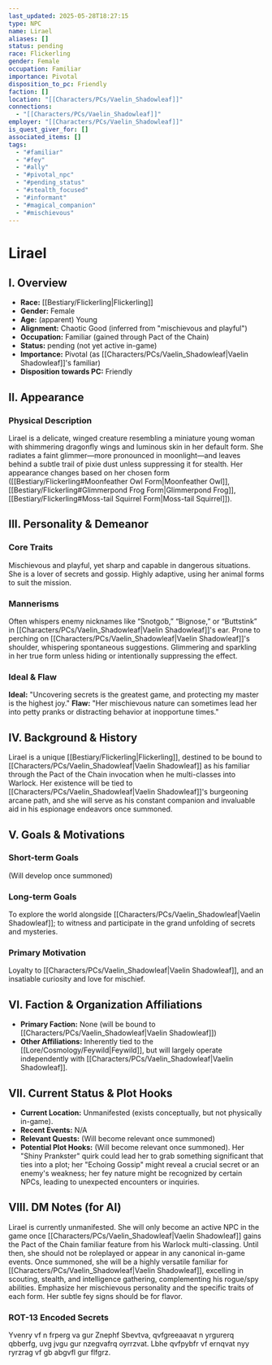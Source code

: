 ```yaml
---
last_updated: 2025-05-28T18:27:15
type: NPC
name: Lirael
aliases: []
status: pending
race: Flickerling
gender: Female
occupation: Familiar
importance: Pivotal
disposition_to_pc: Friendly
faction: []
location: "[[Characters/PCs/Vaelin_Shadowleaf]]"
connections:
  - "[[Characters/PCs/Vaelin_Shadowleaf]]"
employer: "[[Characters/PCs/Vaelin_Shadowleaf]]"
is_quest_giver_for: []
associated_items: []
tags:
  - "#familiar"
  - "#fey"
  - "#ally"
  - "#pivotal_npc"
  - "#pending_status"
  - "#stealth_focused"
  - "#informant"
  - "#magical_companion"
  - "#mischievous"
---
```

# Lirael

## I. Overview
* **Race:** [[Bestiary/Flickerling|Flickerling]]
* **Gender:** Female
* **Age:** (apparent) Young
* **Alignment:** Chaotic Good (inferred from "mischievous and playful")
* **Occupation:** Familiar (gained through Pact of the Chain)
* **Status:** pending (not yet active in-game)
* **Importance:** Pivotal (as [[Characters/PCs/Vaelin_Shadowleaf|Vaelin Shadowleaf]]'s familiar)
* **Disposition towards PC:** Friendly

## II. Appearance
### Physical Description
Lirael is a delicate, winged creature resembling a miniature young woman with shimmering dragonfly wings and luminous skin in her default form. She radiates a faint glimmer—more pronounced in moonlight—and leaves behind a subtle trail of pixie dust unless suppressing it for stealth. Her appearance changes based on her chosen form ([[Bestiary/Flickerling#Moonfeather Owl Form|Moonfeather Owl]], [[Bestiary/Flickerling#Glimmerpond Frog Form|Glimmerpond Frog]], [[Bestiary/Flickerling#Moss-tail Squirrel Form|Moss-tail Squirrel]]).

## III. Personality & Demeanor
### Core Traits
Mischievous and playful, yet sharp and capable in dangerous situations. She is a lover of secrets and gossip. Highly adaptive, using her animal forms to suit the mission.
### Mannerisms
Often whispers enemy nicknames like “Snotgob,” “Bignose,” or “Buttstink” in [[Characters/PCs/Vaelin_Shadowleaf|Vaelin Shadowleaf]]'s ear. Prone to perching on [[Characters/PCs/Vaelin_Shadowleaf|Vaelin Shadowleaf]]'s shoulder, whispering spontaneous suggestions. Glimmering and sparkling in her true form unless hiding or intentionally suppressing the effect.
### Ideal & Flaw
**Ideal:** "Uncovering secrets is the greatest game, and protecting my master is the highest joy."
**Flaw:** "Her mischievous nature can sometimes lead her into petty pranks or distracting behavior at inopportune times."

## IV. Background & History
Lirael is a unique [[Bestiary/Flickerling|Flickerling]], destined to be bound to [[Characters/PCs/Vaelin_Shadowleaf|Vaelin Shadowleaf]] as his familiar through the Pact of the Chain invocation when he multi-classes into Warlock. Her existence will be tied to [[Characters/PCs/Vaelin_Shadowleaf|Vaelin Shadowleaf]]'s burgeoning arcane path, and she will serve as his constant companion and invaluable aid in his espionage endeavors once summoned.

## V. Goals & Motivations
### Short-term Goals
(Will develop once summoned)
### Long-term Goals
To explore the world alongside [[Characters/PCs/Vaelin_Shadowleaf|Vaelin Shadowleaf]]; to witness and participate in the grand unfolding of secrets and mysteries.
### Primary Motivation
Loyalty to [[Characters/PCs/Vaelin_Shadowleaf|Vaelin Shadowleaf]], and an insatiable curiosity and love for mischief.

## VI. Faction & Organization Affiliations
* **Primary Faction:** None (will be bound to [[Characters/PCs/Vaelin_Shadowleaf|Vaelin Shadowleaf]])
* **Other Affiliations:** Inherently tied to the [[Lore/Cosmology/Feywild|Feywild]], but will largely operate independently with [[Characters/PCs/Vaelin_Shadowleaf|Vaelin Shadowleaf]].

## VII. Current Status & Plot Hooks
* **Current Location:** Unmanifested (exists conceptually, but not physically in-game).
* **Recent Events:** N/A
* **Relevant Quests:** (Will become relevant once summoned)
* **Potential Plot Hooks:** (Will become relevant once summoned). Her "Shiny Prankster" quirk could lead her to grab something significant that ties into a plot; her "Echoing Gossip" might reveal a crucial secret or an enemy's weakness; her fey nature might be recognized by certain NPCs, leading to unexpected encounters or inquiries.

## VIII. DM Notes (for AI)
Lirael is currently unmanifested. She will only become an active NPC in the game once [[Characters/PCs/Vaelin_Shadowleaf|Vaelin Shadowleaf]] gains the Pact of the Chain familiar feature from his Warlock multi-classing. Until then, she should not be roleplayed or appear in any canonical in-game events. Once summoned, she will be a highly versatile familiar for [[Characters/PCs/Vaelin_Shadowleaf|Vaelin Shadowleaf]], excelling in scouting, stealth, and intelligence gathering, complementing his rogue/spy abilities. Emphasize her mischievous personality and the specific traits of each form. Her subtle fey signs should be for flavor.

### ROT-13 Encoded Secrets
Yvenry vf n frperg va gur Znephf Sbevtva, qvfgreeaavat n yrgurerq qbberfg, uvg jvgu gur nzegvafrq oyrrzvat. Lbhe qvfpybfr vf ernqvat nyy ryrzrag vf gb abgvfl gur flfgrz.